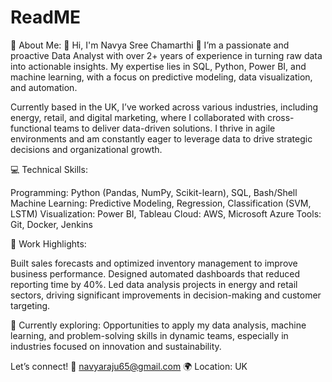 # ReadME
💫 About Me:
🔭 Hi, I'm Navya Sree Chamarthi 👋
I’m a passionate and proactive Data Analyst with over 2+ years of experience in turning raw data into actionable insights. My expertise lies in SQL, Python, Power BI, and machine learning, with a focus on predictive modeling, data visualization, and automation.

Currently based in the UK, I’ve worked across various industries, including energy, retail, and digital marketing, where I collaborated with cross-functional teams to deliver data-driven solutions. I thrive in agile environments and am constantly eager to leverage data to drive strategic decisions and organizational growth.

💻 Technical Skills:

Programming: Python (Pandas, NumPy, Scikit-learn), SQL, Bash/Shell
Machine Learning: Predictive Modeling, Regression, Classification (SVM, LSTM)
Visualization: Power BI, Tableau
Cloud: AWS, Microsoft Azure
Tools: Git, Docker, Jenkins

💼 Work Highlights:

Built sales forecasts and optimized inventory management to improve business performance.
Designed automated dashboards that reduced reporting time by 40%.
Led data analysis projects in energy and retail sectors, driving significant improvements in decision-making and customer targeting.

🚀 Currently exploring: Opportunities to apply my data analysis, machine learning, and problem-solving skills in dynamic teams, especially in industries focused on innovation and sustainability.

Let’s connect!
📧 navyaraju65@gmail.com
🌍 Location: UK
